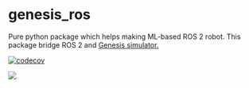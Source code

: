 # genesis_ros

Pure python package which helps making ML-based ROS 2 robot.
This package bridge ROS 2 and [Genesis simulator.](https://github.com/Genesis-Embodied-AI/Genesis)

[![codecov](https://codecov.io/gh/team-re-boot/genesis_ros/branch/master/graph/badge.svg?token=7XX59fp9UO)](https://codecov.io/gh/team-re-boot/genesis_ros)

[![](https://img.youtube.com/vi/cZdMWFHC0Es/0.jpg)](https://www.youtube.com/watch?v=cZdMWFHC0Es)
